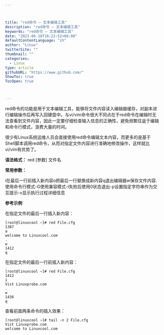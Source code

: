 ```yaml
---



title: "red命令 – 文本编辑工具"
description: "red命令 – 文本编辑工具"
keywords: "red命令 – 文本编辑工具"
date: "2023-06-18T16:22:52+08:00"
defaultContentLanguage: "zh"
author: "Linux"
twitterSite: ""
thumbnail: ""
categories:
  - Linux
type: article
githubURL: "https://www.github.com/"
ShowToc: true
TocOpen: true



---
```


red命令的功能是用于文本编辑工具，能够将文件内容读入编辑器缓存，对副本进行编辑操作后再写入回硬盘中。与vi/vim命令很大不同点在于red命令在编辑时无法查看到文件内容，因此一定要仔细检查输入信息的正确性，避免频繁往返于编辑和命令行模式，浪费大量的时间。

很少有Linux系统运维人员会直接使用red命令编辑文本内容，而更多的是基于Shell脚本调用red命令，从而对指定文件内容进行准确地修改操作，这样就比vi/vim有优势了。

**语法格式：** red [参数] 文件名

**常用参数：**

i在最后一行前插入新内容o把最后一行替换成新内容q退出编辑器w保存文件内容.使用命令行模式-G使用兼容模式-l失败后使用0状态退出-p设置指定字符串作为交互提示-v显示执行过程详细信息

**参考示例**

在指定文件的最后一行插入新内容：

```
[root@linuxcool ~]# red File.cfg
1387
a
welcome to Linuxcool.com
.
w
1412
q
```

在指定文件的最后一行前插入新内容：

```
[root@linuxcool ~]# red File.cfg
1412
i
Vist Linuxprobe.com
.
w
1436
q
```

查看前面两条命令的插入效果：

```
[root@linuxcool ~]# tail -n 2 File.cfg
Vist Linuxprobe.com
welcome to Linuxcool.com
```